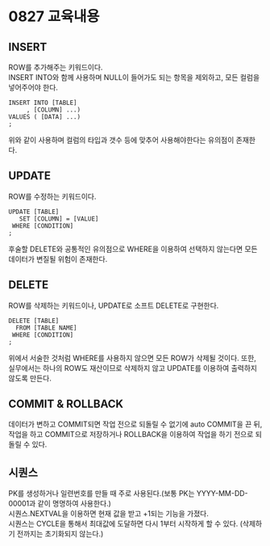 # 0827 교육내용
## INSERT
 ROW를 추가해주는 키워드이다.</BR>
INSERT INTO와 함께 사용하며 NULL이 들어가도 되는 항목을 제외하고, 모든 컬럼을 넣어주어야 한다.
```
INSERT INTO [TABLE]
     , [COLUMN] ...)
VALUES ( [DATA] ...)
;
```
위와 같이 사용하며 컬럼의 타입과 갯수 등에 맞추어 사용해야한다는 유의점이 존재한다.</BR>

## UPDATE
 ROW를 수정하는 키워드이다.</BR>
```
UPDATE [TABLE]
   SET [COLUMN] = [VALUE]
 WHERE [CONDITION]
;
```
후술할 DELETE와 공통적인 유의점으로 WHERE을 이용하여 선택하지 않는다면 모든 데이터가 변질될 위험이 존재한다.

## DELETE
 ROW를 삭제하는 키워드이나, UPDATE로 소프트 DELETE로 구현한다.</BR>
```
DELETE [TABLE]
  FROM [TABLE NAME]
 WHERE [CONDITION]
;
```
위에서 서술한 것처럼 WHERE를 사용하지 않으면 모든 ROW가 삭제될 것이다. 또한, 실무에서는 하나의 ROW도 재산이므로 삭제하지 않고 UPDATE를 이용하여 출력하지 않도록 만든다.</BR>

## COMMIT & ROLLBACK
 데이터가 변하고 COMMIT되면 작업 전으로 되돌릴 수 없기에 auto COMMIT을 끈 뒤, 작업을 하고 COMMIT으로 저장하거나 ROLLBACK을 이용하여 작업을 하기 전으로 되돌릴 수 있다.</BR>

## 시퀀스
 PK를 생성하거나 일련번호를 만들 때 주로 사용된다.(보통 PK는 YYYY-MM-DD-00001과 같이 명명하여 사용한다.) </BR>
 시퀀스.NEXTVAL을 이용하면 현재 값을 받고 +1되는 기능을 가졌다.</BR>
 시퀀스는 CYCLE을 통해서 최대값에 도달하면 다시 1부터 시작하게 할 수 있다. (삭제하기 전까지는 초기화되지 않는다.)

 






